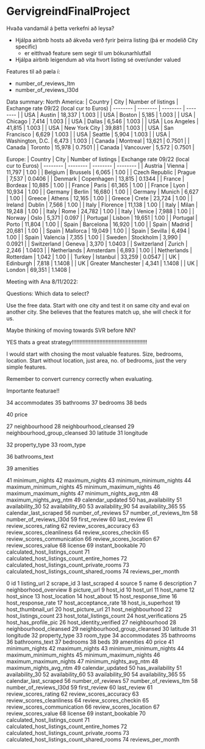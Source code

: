 # GervigreindFinalProject

Hvaða vandamál á þetta verkefni að leysa?
- Hjálpa airbnb hosts að ákveða verð fyrir þeirra listing (þá er modelið City specific)
  - er eitthvað feature sem segir til um bókunarhlutfall
- Hjálpa airbnb leigendum að vita hvort listing sé over/under valued

Features til að pæla í:
- number_of_reviews_ltm
- number_of_reviews_l30d

Data summary:
North America:
| Country | City | Number of listings | Exchange rate 09/22 (local cur to Euros)
| -------- | -------- | -------- | -------- |
| USA | Austin | 18,337 |  1.003 |
| USA | Boston | 5,185 |  1.003 |
| USA | Chicago | 7,414 |  1.003 |
| USA | Dallas | 6,546 |  1.003 |
| USA | Los Angeles | 41,815 |  1.003 |
| USA | New York City | 39,881 |  1.003 |
| USA | San Francisco | 6,629  |  1.003 |
| USA | Seattle | 5,904 |  1.003 |
| USA | Washington, D.C. | 6,473 |  1.003 |
| Canada | Montreal | 13,621 |  0.7501 |
| Canada | Toronto | 15,978 |  0.7501 |
| Canada | Vancouver | 5,572 |  0.7501 |

Europe:
| Country | City | Number of listings | Exchange rate 09/22 (local cur to Euros)
| -------- | -------- | -------- | -------- |
| Austria | Vienna | 11,797 | 1.00 |
| Belgium | Brussels | 6,065 | 1.00 |
| Czech Republic | Prague | 7,537 | 0.0406 |
| Denmark | Copenhagen | 13,815 | 0.1344 |
| France | Bordeax | 10,885 | 1.00 |
| France | Paris | 61,365 | 1.00 |
| France | Lyon | 10,934 | 1.00 |
| Germany | Berlin | 16,680 | 1.00 |
| Germany | Munich | 6,627 | 1.00 |
| Greece | Athens | 12,165 | 1.00 |
| Greece | Crete | 23,724 | 1.00 |
| Ireland | Dublin | 7,566 | 1.00 |
| Italy | Florence | 11,138 | 1.00 |
| Italy | Milan | 19,248 | 1.00 |
| Italy | Rome | 24,782 | 1.00 |
| Italy | Venice | 7,988 | 1.00 |
| Norway | Oslo | 5,371 | 0.097 |
| Portugal | Lisbon | 19,651 | 1.00 |
| Portugal | Porto | 11,804 | 1.00 |
| Spain | Barcelona | 16,920 | 1.00 |
| Spain | Madrid | 20,681 | 1.00 |
| Spain | Mallorca | 19,049 | 1.00 |
| Spain | Sevilla | 6,494 | 1.00 |
| Spain | Valencia | 7,355 | 1.00 |
| Sweden | Stockholm | 3,990 | 0.0921 |
| Switzerland | Geneva | 3,370 | 1.0403 |
| Switzerland | Zurich | 2,246 | 1.0403 |
| Netherlands | Amsterdam | 6,893 | 1.00 |
| Netherlands | Rotterdam | 1,042 | 1.00 |
| Turkey | Istanbul | 33,259 | 0.0547 |
| UK | Edinburgh | 7,818 | 1.1408 |
| UK | Greater Manchester | 4,341 | 1.1408 |
| UK | London | 69,351 | 1.1408  |

Meeting with Ana 8/11/2022:

Questions: Which data to select?

Use the free data. Start with one city and test it on same city and eval on another city. She believes that the features match up, she will check it for us.

Maybe thinking of moving towards SVR before NN?

YES thats a great strategy!!!!!!!!!!!!!!!!!!!!!!!!!!!!!!!!!!!!!!!!!!!!!!!!!

I would start with chosing the most valuable features. Size, bedrooms, location. Start without location, just area, no. of bedrooms, just the very simple features. 

Remember to convert currency correctly when evaluating.


Importante featurae!!


34 accommodates
35 bathrooms
37 bedrooms
38 beds


40 price


27 neighbourhood
28 neighbourhood_cleansed
29 neighbourhood_group_cleansed
30 latitude
31 longitude



32 property_type
33 room_type

36 bathrooms_text

39 amenities

41 minimum_nights
42 maximum_nights
43 minimum_minimum_nights
44 maximum_minimum_nights
45 minimum_maximum_nights
46 maximum_maximum_nights
47 minimum_nights_avg_ntm
48 maximum_nights_avg_ntm
49 calendar_updated
50 has_availability
51 availability_30
52 availability_60
53 availability_90
54 availability_365
55 calendar_last_scraped
56 number_of_reviews
57 number_of_reviews_ltm
58 number_of_reviews_l30d
59 first_review
60 last_review
61 review_scores_rating
62 review_scores_accuracy
63 review_scores_cleanliness
64 review_scores_checkin
65 review_scores_communication
66 review_scores_location
67 review_scores_value
68 license
69 instant_bookable
70 calculated_host_listings_count
71 calculated_host_listings_count_entire_homes
72 calculated_host_listings_count_private_rooms
73 calculated_host_listings_count_shared_rooms
74 reviews_per_month

0 id
1 listing_url
2 scrape_id
3 last_scraped
4 source
5 name
6 description
7 neighborhood_overview
8 picture_url
9 host_id
10 host_url
11 host_name
12 host_since
13 host_location
14 host_about
15 host_response_time
16 host_response_rate
17 host_acceptance_rate
18 host_is_superhost
19 host_thumbnail_url
20 host_picture_url
21 host_neighbourhood
22 host_listings_count
23 host_total_listings_count
24 host_verifications
25 host_has_profile_pic
26 host_identity_verified
27 neighbourhood
28 neighbourhood_cleansed
29 neighbourhood_group_cleansed
30 latitude
31 longitude
32 property_type
33 room_type
34 accommodates
35 bathrooms
36 bathrooms_text
37 bedrooms
38 beds
39 amenities
40 price
41 minimum_nights
42 maximum_nights
43 minimum_minimum_nights
44 maximum_minimum_nights
45 minimum_maximum_nights
46 maximum_maximum_nights
47 minimum_nights_avg_ntm
48 maximum_nights_avg_ntm
49 calendar_updated
50 has_availability
51 availability_30
52 availability_60
53 availability_90
54 availability_365
55 calendar_last_scraped
56 number_of_reviews
57 number_of_reviews_ltm
58 number_of_reviews_l30d
59 first_review
60 last_review
61 review_scores_rating
62 review_scores_accuracy
63 review_scores_cleanliness
64 review_scores_checkin
65 review_scores_communication
66 review_scores_location
67 review_scores_value
68 license
69 instant_bookable
70 calculated_host_listings_count
71 calculated_host_listings_count_entire_homes
72 calculated_host_listings_count_private_rooms
73 calculated_host_listings_count_shared_rooms
74 reviews_per_month



